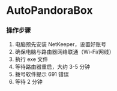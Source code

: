 # AutoPandoraBox
### 操作步骤

1. 电脑预先安装 NetKeeper，设置好账号
2. 确保电脑与路由器网络联通（Wi-Fi/网线）
3. 执行 exe 文件
4. 等待路由器重启，大约 3-5 分钟
5. 拨号软件提示 691 错误
6. 等待 2 分钟

